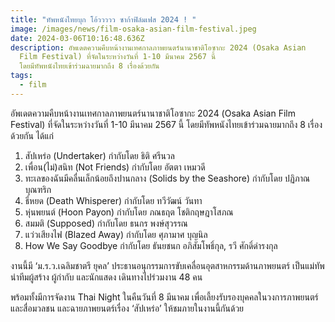 ```yaml
---
title: "ทัพหนังไทยบุก โอ้ววววว ซาก้าฟิล์มเฟส 2024 ! "
image: /images/news/film-osaka-asian-film-festival.jpeg
date: 2024-03-06T10:16:48.636Z
description: อัพเดตความคืบหน้างานเทศกาลภาพยนตร์นานาชาติโอซากะ 2024 (Osaka Asian
  Film Festival) ที่จัดในระหว่างวันที่ 1-10 มีนาคม 2567 นี้
  โดยมีทัพหนังไทยเข้าร่วมฉายมากถึง 8 เรื่องด้วยกัน
tags:
  - film
---
```

อัพเดตความคืบหน้างานเทศกาลภาพยนตร์นานาชาติโอซากะ 2024 (Osaka Asian Film Festival) ที่จัดในระหว่างวันที่ 1-10 มีนาคม 2567 นี้ โดยมีทัพหนังไทยเข้าร่วมฉายมากถึง 8 เรื่องด้วยกัน ได้แก่

1. สัปเหร่อ (Undertaker) กำกับโดย ธิติ ศรีนวล
2. เพื่อน(ไม่)สนิท (Not Friends) กำกับโดย อัตตา เหมวดี
3. ทะเลของฉันมีคลื่นเล็กน้อยถึงปานกลาง (Solids by the Seashore) กำกับโดย ปฏิภาณ บุณฑริก
4. ธี่หยด (Death Whisperer) กำกับโดย ทวีวัฒน์ วันทา
5. หุ่นพยนต์ (Hoon Payon) กำกับโดย ภณธฤต โชติกฤษฎาโสภณ
6. สมมติ (Supposed) กำกับโดย ธนกร พงษ์สุวรรณ
7. แว่วเสียงไฟ (Blazed Away) กำกับโดย ศุภามาศ บุญนิล
8. How We Say Goodbye กำกับโดย ธันยชนก อภิสัมโพธิ์กุล, รวี ศักดิ์ดำรงกุล

งานนี้มี ‘ม.ร.ว.เฉลิมชาตรี ยุคล’ ประธานอนุกรรมการขับเคลื่อนอุตสาหกรรมด้านภาพยนตร์ เป็นแม่ทัพนำทีมผู้สร้าง ผู้กำกับ และนักแสดง เดินทางไปร่วมงาน 48 คน 

พร้อมทั้งมีการจัดงาน Thai Night ในคืนวันที่ 8 มีนาคม เพื่อเลี้ยงรับรองบุคคลในวงการภาพยนตร์และสื่อมวลชน และฉายภาพยนตร์เรื่อง ‘สัปเหร่อ’ ให้ชมภายในงานนี้กันด้วย
